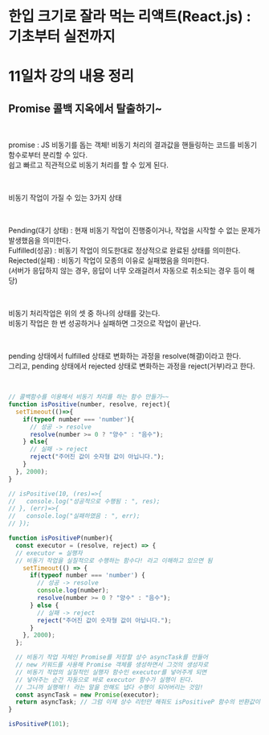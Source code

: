 # 한입 크기로 잘라 먹는 리액트(React.js) : 기초부터 실전까지

# 11일차 강의 내용 정리

## Promise 콜백 지옥에서 탈출하기~

<br>

promise : JS 비동기를 돕는 객체! 비동기 처리의 결과값을 핸들링하는 코드를 비동기 함수로부터 분리할 수 있다.   
쉽고 빠르고 직관적으로 비동기 처리를 할 수 있게 된다.

<br>

비동기 작업이 가질 수 있는 3가지 상태

<br>

Pending(대기 상태) : 현재 비동기 작업이 진행중이거나, 작업을 시작할 수 없는 문제가 발생했음을 의미한다.   
Fulfilled(성공) : 비동기 작업이 의도한대로 정상적으로 완료된 상태를 의미한다.   
Rejected(실패) : 비동기 작업이 모종의 이유로 실패했음을 의미한다.    
(서버가 응답하지 않는 경우, 응답이 너무 오래걸려서 자동으로 취소되는 경우 등이 해당)

<br>

비동기 처리작업은 위의 셋 중 하나의 상태를 갖는다.   
비동기 작업은 한 번 성공하거나 실패하면 그것으로 작업이 끝난다.   

<br>

pending 상태에서 fulfilled 상태로 변화하는 과정을 resolve(해결)이라고 한다.   
그리고, pending 상태에서 rejected 상태로 변화하는 과정을 reject(거부)라고 한다.   

<br>

```javascript
// 콜백함수를 이용해서 비동기 처리를 하는 함수 만들기~~
function isPositive(number, resolve, reject){
  setTimeout(()=>{
    if(typeof number === 'number'){
      // 성공 -> resolve
      resolve(number >= 0 ? "양수" : "음수");
    } else{
      // 실패 -> reject
      reject("주어진 값이 숫자형 값이 아닙니다.");
    }
  }, 2000);
}

// isPositive(10, (res)=>{
//   console.log("성공적으로 수행됨 : ", res);
// }, (err)=>{
//   console.log("실패하였음 : ", err);
// });

function isPositiveP(number){
  const executor = (resolve, reject) => { 
  // executor = 실행자
  // 비동기 작업을 실질적으로 수행하는 함수다! 라고 이해하고 있으면 됨
    setTimeout(() => {
      if(typeof number === 'number') {
        // 성공 -> resolve
        console.log(number);
        resolve(number >= 0 ? "양수" : "음수");
      } else {
        // 실패 -> reject
        reject("주어진 값이 숫자형 값이 아닙니다.");
      }
    }, 2000);
  };

  // 비동기 작업 자체인 Promise를 저장할 상수 asyncTask를 만들어
  // new 키워드를 사용해 Promise 객체를 생성하면서 그것의 생성자로 
  // 비동기 작업의 실질적인 실행자 함수인 executor를 넣어주게 되면
  // 넣어주는 순간 자동으로 바로 executor 함수가 실행이 된다.
  // 그니까 실행해!! 라는 말을 안해도 냅다 수행이 되어버리는 것임!
  const asyncTask = new Promise(executor);
  return asyncTask; // 그럼 이제 상수 리턴만 해줘도 isPositiveP 함수의 반환값이 Promise로 바뀌게 됨.
}

isPositiveP(101);
```


<br>
<br>



```javascript
```

```javascript
```

```javascript
```
